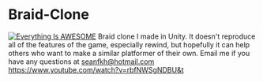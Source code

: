 # Braid-Clone
[![Everything Is AWESOME](https://img.youtube.com/vi/rbfNWSgNDBU/0.jpg)](https://www.youtube.com/watch?v=rbfNWSgNDBU "Everything Is AWESOME")
Braid clone I made in Unity. It doesn't reproduce all of the features of the game, especially rewind, but hopefully it can help others who want to make a similar platformer of their own. 
Email me if you have any questions at seanfkh@hotmail.com
https://www.youtube.com/watch?v=rbfNWSgNDBU&t
